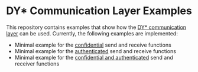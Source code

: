 # DY* Communication Layer Examples

This repository contains examples that show how
the [DY* communication
layer](https://github.com/REPROSEC/dolev-yao-star-extrinsic/tree/feature/communication-layer/src/lib/communication)
can be used. Currently, the following examples are
implemented:

- Minimal example for the
  [confidential](src/single_conf_message/)
  send and receive functions
- Minimal example for the
  [authenticated](src/single_auth_message/)
  send and receive functions
- Minimal example for the [confidential and authenticated](src/single_conf_and_auth_message/) send and receiver functions
